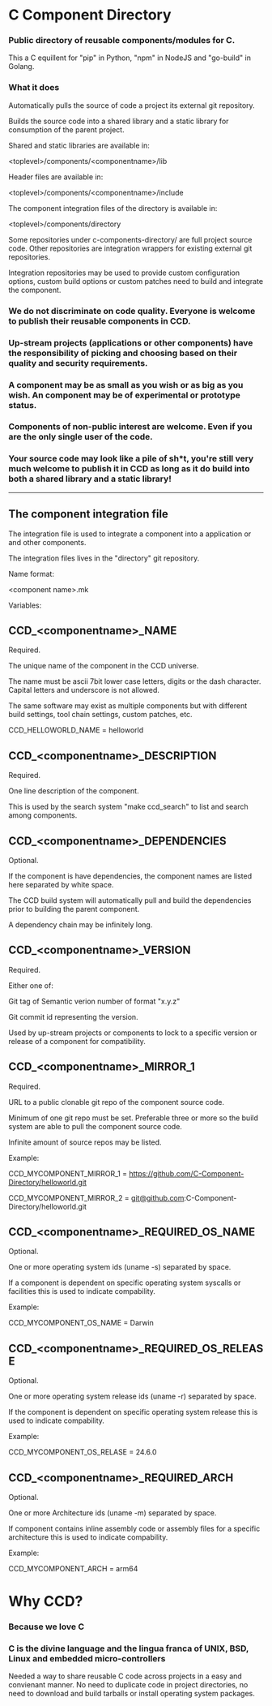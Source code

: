 # C Component Directory

### Public directory of reusable components/modules for C.

This a C equillent for "pip" in Python, "npm" in NodeJS and "go-build" in Golang.

### What it does

Automatically pulls the source of code a project its external git repository.

Builds the source code into a shared library and a static library for consumption of the parent project.

Shared and static libraries are available in:

\<toplevel\>/components/\<componentname\>/lib

Header files are available in:

\<toplevel\>/components/\<componentname\>/include

The component integration files of the directory is available in:

\<toplevel\>/components/directory

Some repositories under c-components-directory/ are full project source code. Other repositories are integration wrappers for existing external git repositories.

Integration repositories may be used to provide custom configuration options, custom build options or custom patches need to build and integrate the component.

### We do not discriminate on code quality. Everyone is welcome to publish their reusable components in CCD.

### Up-stream projects (applications or other components) have the responsibility of picking and choosing based on their quality and security requirements.

### A component may be as small as you wish or as big as you wish. An component may be of experimental or prototype status.

### Components of non-public interest are welcome. Even if you are the only single user of the code.

### Your source code may look like a pile of sh*t, you're still very much welcome to publish it in CCD as long as it do build into both a shared library and a static library!

----------

## The component integration file

The integration file is used to integrate a component into a application or and other components.

The integration files lives in the "directory" git repository.

Name format:

\<component name\>.mk

Variables:

## CCD_\<componentname\>_NAME

Required.

The unique name of the component in the CCD universe.

The name must be ascii 7bit lower case letters, digits or the dash character. Capital letters and underscore is not allowed.

The same software may exist as multiple components but with different build settings, tool chain settings, custom patches, etc.

CCD_HELLOWORLD_NAME = helloworld

## CCD_\<componentname\>_DESCRIPTION

Required.

One line description of the component.

This is used by the search system "make ccd_search" to list and search among components.

## CCD_\<componentname\>_DEPENDENCIES

Optional.

If the component is have dependencies, the component names are listed here separated by white space.

The CCD build system will automatically pull and build the dependencies prior to building the parent component.

A dependency chain may be infinitely long.

## CCD_\<componentname\>_VERSION

Required.

Either one of:

Git tag of Semantic verion number of format "x.y.z"

Git commit id representing the version.

Used by up-stream projects or components to lock to a specific version or release of a component for compatibility.

## CCD_\<componentname\>_MIRROR_1

Required.

URL to a public clonable git repo of the component source code.

Minimum of one git repo must be set. Preferable three or more so the build system are able to pull the component source code.

Infinite amount of source repos may be listed.

Example:

CCD_MYCOMPONENT_MIRROR_1 = https://github.com/C-Component-Directory/helloworld.git

CCD_MYCOMPONENT_MIRROR_2 = git@github.com:C-Component-Directory/helloworld.git

## CCD_\<componentname\>_REQUIRED_OS_NAME

Optional.

One or more operating system ids (uname -s) separated by space.

If a component is dependent on specific operating system syscalls or facilities this is used to indicate compability.

Example:

CCD_MYCOMPONENT_OS_NAME = Darwin

## CCD_\<componentname\>_REQUIRED_OS_RELEASE

Optional.

One or more operating system release ids (uname -r) separated by space.

If the component is dependent on specific operating system release this is used to indicate compability.

Example:

CCD_MYCOMPONENT_OS_RELASE = 24.6.0

## CCD_\<componentname\>_REQUIRED_ARCH

Optional.

One or more Architecture ids (uname -m) separated by space.

If component contains inline assembly code or assembly files for a specific architecture this is used to indicate compability.

Example:

CCD_MYCOMPONENT_ARCH = arm64

# Why CCD?

### Because we love C

### C is the divine language and the lingua franca of UNIX, BSD, Linux and embedded micro-controllers

Needed a way to share reusable C code across projects in a easy and convienant manner. No need to duplicate code in project directories, no need to download and build tarballs or install operating system packages.

